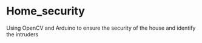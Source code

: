 # Home_security
Using OpenCV and Arduino to ensure the security of the house and identify the intruders

